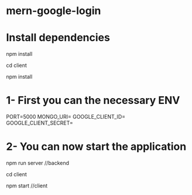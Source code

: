 # mern-google-login

# Install dependencies

npm install

cd client

npm install

# 1- First you can the necessary ENV

PORT=5000
MONGO_URI=
GOOGLE_CLIENT_ID=
GOOGLE_CLIENT_SECRET=

# 2- You can now start the application

npm run server //backend

cd client

npm start //client
